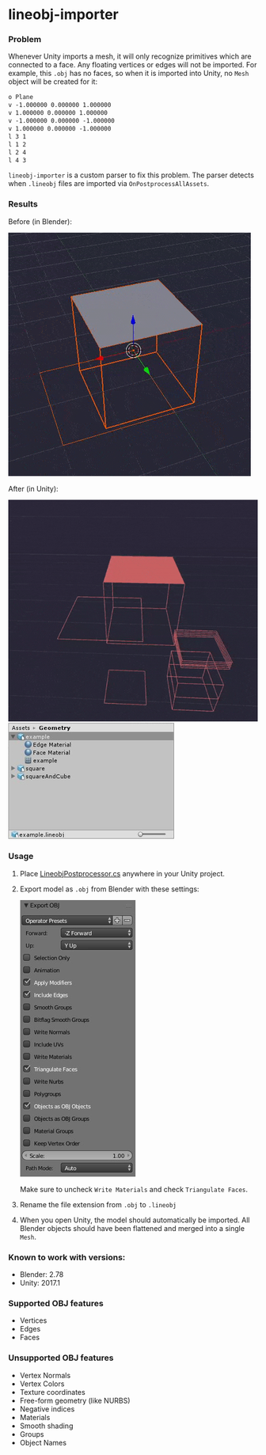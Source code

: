 # lineobj-importer
### Problem
Whenever Unity imports a mesh, it will only recognize primitives which are connected to a face. Any floating vertices or edges will not be imported. For example, this `.obj` has no faces, so when it is imported into Unity, no `Mesh` object will be created for it:
```
o Plane
v -1.000000 0.000000 1.000000
v 1.000000 0.000000 1.000000
v -1.000000 0.000000 -1.000000
v 1.000000 0.000000 -1.000000
l 3 1
l 1 2
l 2 4
l 4 3
```
`lineobj-importer` is a custom parser to fix this problem. The parser detects when `.lineobj` files are imported via `OnPostprocessAllAssets`.

### Results
Before (in Blender):

![Before](/examples/readme/before.gif?raw=true "Before")

After (in Unity):

![Final](/examples/readme/final.gif?raw=true "Final")
![Prefab](/examples/readme/prefab.jpg?raw=true "Prefab")

### Usage
1. Place [LineobjPostprocessor.cs](examples/basic-usage/Assets/LineobjPostprocessor.cs) anywhere in your Unity project.
2. Export model as `.obj` from Blender with these settings:

    ![Blender export settings](/examples/readme/blender-export-settings.jpg?raw=true "Blender export settings")

    Make sure to uncheck `Write Materials` and check `Triangulate Faces`.

3. Rename the file extension from `.obj` to `.lineobj`

4. When you open Unity, the model should automatically be imported. All Blender objects should have been flattened and merged into a single `Mesh`.

### Known to work with versions:
* Blender: 2.78
* Unity: 2017.1

### Supported OBJ features
* Vertices
* Edges
* Faces

### Unsupported OBJ features
* Vertex Normals
* Vertex Colors
* Texture coordinates
* Free-form geometry (like NURBS)
* Negative indices
* Materials
* Smooth shading
* Groups
* Object Names